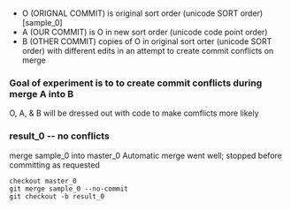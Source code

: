 ###  
- O (ORIGNAL COMMIT) is original sort order (unicode SORT order) [sample_0]
- A (OUR COMMIT) is O in new sort order (unicode code point order) 
- B (OTHER COMMIT) copies of O in original sort orter (unicode SORT order) with 
      different edits in an attempt to create commit conflicts on merge


### Goal of experiment is to to create commit conflicts during merge A into B
O, A, & B will be dressed out with code to make comflicts more likely

### result_0 -- no conflicts
merge sample_0 into master_0
Automatic merge went well; stopped before committing as requested
```
checkout master_0
git merge sample_0 --no-commit
git checkout -b result_0
```
